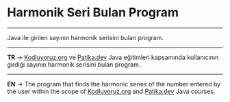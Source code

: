 # Harmonik Seri Bulan Program
***
Java ile girilen sayının harmonik serisini bulan program.
***
**TR** -> [Kodluyoruz.org](https://www.kodluyoruz.org/) ve [Patika.dev](https://www.patika.dev/tr) Java eğitimleri kapsamında kullanıcının girdiği sayının harmonik serisini bulan program.
***
**EN** -> The program that finds the harmonic series of the number entered by the user within the scope of [Kodluyoruz.org](https://www.kodluyoruz.org/) and [Patika.dev](https://www.patika.dev/tr) Java courses.